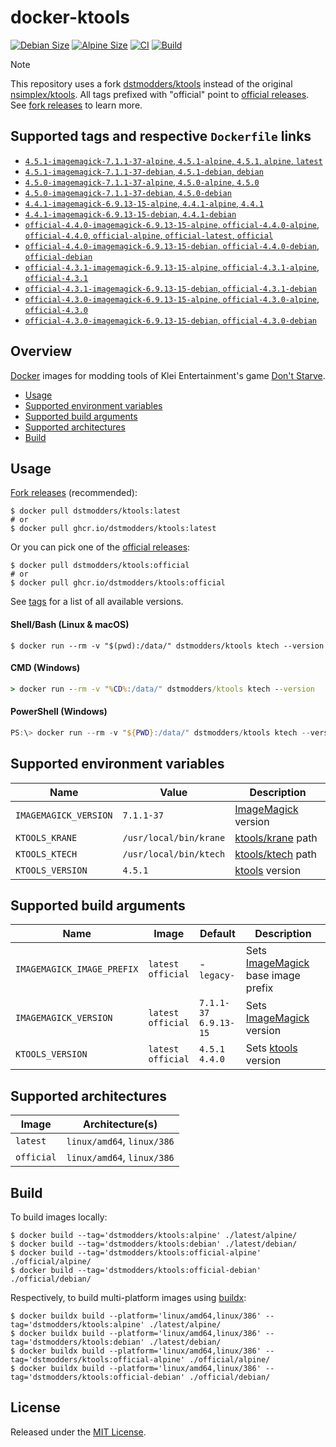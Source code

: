 # docker-ktools

[![Debian Size]](https://hub.docker.com/r/dstmodders/ktools)
[![Alpine Size]](https://hub.docker.com/r/dstmodders/ktools)
[![CI]](https://github.com/dstmodders/docker-ktools/actions/workflows/ci.yml)
[![Build]](https://github.com/dstmodders/docker-ktools/actions/workflows/build.yml)

> [!NOTE]
> This repository uses a fork [dstmodders/ktools] instead of the original
> [nsimplex/ktools]. All tags prefixed with "official" point to
> [official releases]. See [fork releases] to learn more.

## Supported tags and respective `Dockerfile` links

- [`4.5.1-imagemagick-7.1.1-37-alpine`, `4.5.1-alpine`, `4.5.1`, `alpine`, `latest`](https://github.com/dstmodders/docker-ktools/blob/6a26b9eb5d4de78d0cce9c1b30269bee56eebcbe/latest/alpine/Dockerfile)
- [`4.5.1-imagemagick-7.1.1-37-debian`, `4.5.1-debian`, `debian`](https://github.com/dstmodders/docker-ktools/blob/6a26b9eb5d4de78d0cce9c1b30269bee56eebcbe/latest/debian/Dockerfile)
- [`4.5.0-imagemagick-7.1.1-37-alpine`, `4.5.0-alpine`, `4.5.0`](https://github.com/dstmodders/docker-ktools/blob/6a26b9eb5d4de78d0cce9c1b30269bee56eebcbe/latest/alpine/Dockerfile)
- [`4.5.0-imagemagick-7.1.1-37-debian`, `4.5.0-debian`](https://github.com/dstmodders/docker-ktools/blob/6a26b9eb5d4de78d0cce9c1b30269bee56eebcbe/latest/debian/Dockerfile)
- [`4.4.1-imagemagick-6.9.13-15-alpine`, `4.4.1-alpine`, `4.4.1`](https://github.com/dstmodders/docker-ktools/blob/6a26b9eb5d4de78d0cce9c1b30269bee56eebcbe/latest/alpine/Dockerfile)
- [`4.4.1-imagemagick-6.9.13-15-debian`, `4.4.1-debian`](https://github.com/dstmodders/docker-ktools/blob/6a26b9eb5d4de78d0cce9c1b30269bee56eebcbe/latest/debian/Dockerfile)
- [`official-4.4.0-imagemagick-6.9.13-15-alpine`, `official-4.4.0-alpine`, `official-4.4.0`, `official-alpine`, `official-latest`, `official`](https://github.com/dstmodders/docker-ktools/blob/6a26b9eb5d4de78d0cce9c1b30269bee56eebcbe/official/alpine/Dockerfile)
- [`official-4.4.0-imagemagick-6.9.13-15-debian`, `official-4.4.0-debian`, `official-debian`](https://github.com/dstmodders/docker-ktools/blob/6a26b9eb5d4de78d0cce9c1b30269bee56eebcbe/official/debian/Dockerfile)
- [`official-4.3.1-imagemagick-6.9.13-15-alpine`, `official-4.3.1-alpine`, `official-4.3.1`](https://github.com/dstmodders/docker-ktools/blob/6a26b9eb5d4de78d0cce9c1b30269bee56eebcbe/official/alpine/Dockerfile)
- [`official-4.3.1-imagemagick-6.9.13-15-debian`, `official-4.3.1-debian`](https://github.com/dstmodders/docker-ktools/blob/6a26b9eb5d4de78d0cce9c1b30269bee56eebcbe/official/debian/Dockerfile)
- [`official-4.3.0-imagemagick-6.9.13-15-alpine`, `official-4.3.0-alpine`, `official-4.3.0`](https://github.com/dstmodders/docker-ktools/blob/6a26b9eb5d4de78d0cce9c1b30269bee56eebcbe/official/alpine/Dockerfile)
- [`official-4.3.0-imagemagick-6.9.13-15-debian`, `official-4.3.0-debian`](https://github.com/dstmodders/docker-ktools/blob/6a26b9eb5d4de78d0cce9c1b30269bee56eebcbe/official/debian/Dockerfile)

## Overview

[Docker] images for modding tools of Klei Entertainment's game [Don't Starve].

- [Usage](#usage)
- [Supported environment variables](#supported-environment-variables)
- [Supported build arguments](#supported-build-arguments)
- [Supported architectures](#supported-architectures)
- [Build](#build)

## Usage

[Fork releases] (recommended):

```shell
$ docker pull dstmodders/ktools:latest
# or
$ docker pull ghcr.io/dstmodders/ktools:latest
```

Or you can pick one of the [official releases]:

```shell
$ docker pull dstmodders/ktools:official
# or
$ docker pull ghcr.io/dstmodders/ktools:official
```

See [tags] for a list of all available versions.

#### Shell/Bash (Linux & macOS)

```shell
$ docker run --rm -v "$(pwd):/data/" dstmodders/ktools ktech --version
```

#### CMD (Windows)

```cmd
> docker run --rm -v "%CD%:/data/" dstmodders/ktools ktech --version
```

#### PowerShell (Windows)

```powershell
PS:\> docker run --rm -v "${PWD}:/data/" dstmodders/ktools ktech --version
```

## Supported environment variables

| Name                  | Value                  | Description           |
| --------------------- | ---------------------- | --------------------- |
| `IMAGEMAGICK_VERSION` | `7.1.1-37`             | [ImageMagick] version |
| `KTOOLS_KRANE`        | `/usr/local/bin/krane` | [ktools/krane] path   |
| `KTOOLS_KTECH`        | `/usr/local/bin/ktech` | [ktools/ktech] path   |
| `KTOOLS_VERSION`      | `4.5.1`                | [ktools] version      |

## Supported build arguments

| Name                       | Image                    | Default                     | Description                          |
| -------------------------- | ------------------------ | --------------------------- | ------------------------------------ |
| `IMAGEMAGICK_IMAGE_PREFIX` | `latest`<br />`official` | -<br />`legacy-`            | Sets [ImageMagick] base image prefix |
| `IMAGEMAGICK_VERSION`      | `latest`<br />`official` | `7.1.1-37`<br />`6.9.13-15` | Sets [ImageMagick] version           |
| `KTOOLS_VERSION`           | `latest`<br />`official` | `4.5.1`<br />`4.4.0`        | Sets [ktools] version                |

## Supported architectures

| Image      | Architecture(s)            |
| ---------- | -------------------------- |
| `latest`   | `linux/amd64`, `linux/386` |
| `official` | `linux/amd64`, `linux/386` |

## Build

To build images locally:

```shell
$ docker build --tag='dstmodders/ktools:alpine' ./latest/alpine/
$ docker build --tag='dstmodders/ktools:debian' ./latest/debian/
$ docker build --tag='dstmodders/ktools:official-alpine' ./official/alpine/
$ docker build --tag='dstmodders/ktools:official-debian' ./official/debian/
```

Respectively, to build multi-platform images using [buildx]:

```shell
$ docker buildx build --platform='linux/amd64,linux/386' --tag='dstmodders/ktools:alpine' ./latest/alpine/
$ docker buildx build --platform='linux/amd64,linux/386' --tag='dstmodders/ktools:debian' ./latest/debian/
$ docker buildx build --platform='linux/amd64,linux/386' --tag='dstmodders/ktools:official-alpine' ./official/alpine/
$ docker buildx build --platform='linux/amd64,linux/386' --tag='dstmodders/ktools:official-debian' ./official/debian/
```

## License

Released under the [MIT License](https://opensource.org/licenses/MIT).

[alpine size]: https://img.shields.io/docker/image-size/dstmodders/ktools/alpine?label=alpine%20size&logo=docker
[build]: https://img.shields.io/github/actions/workflow/status/dstmodders/docker-ktools/build.yml?branch=main&label=build&logo=github
[buildx]: https://github.com/docker/buildx
[ci]: https://img.shields.io/github/actions/workflow/status/dstmodders/docker-ktools/ci.yml?branch=main&label=ci&logo=github
[debian size]: https://img.shields.io/docker/image-size/dstmodders/ktools/debian?label=debian%20size&logo=docker
[docker]: https://www.docker.com/
[don't starve]: https://www.klei.com/games/dont-starve
[dstmodders/ktools]: https://github.com/dstmodders/ktools
[fork releases]: https://github.com/dstmodders/ktools/releases
[imagemagick]: https://imagemagick.org/index.php
[ktools/krane]: https://github.com/dstmodders/ktools?tab=readme-ov-file#krane
[ktools/ktech]: https://github.com/dstmodders/ktools?tab=readme-ov-file#ktech
[ktools]: https://github.com/dstmodders/ktools
[nsimplex/ktools]: https://github.com/nsimplex/ktools
[official releases]: https://github.com/nsimplex/ktools/releases
[tags]: https://hub.docker.com/r/dstmodders/ktools/tags

